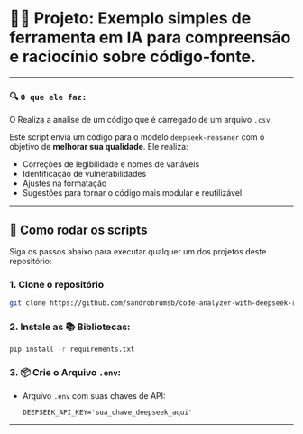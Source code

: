 # 📁🤖 Projeto: Exemplo simples de ferramenta em IA para compreensão e raciocínio sobre código-fonte.
---

### 🔍 `O que ele faz:`

O Realiza a analise de um código que é carregado de um arquivo `.csv`.

Este script envia um código para o modelo `deepseek-reasoner` com o objetivo de **melhorar sua qualidade**. Ele realiza:

- Correções de legibilidade e nomes de variáveis
- Identificação de vulnerabilidades
- Ajustes na formatação
- Sugestões para tornar o código mais modular e reutilizável


---

## 🚀 Como rodar os scripts

Siga os passos abaixo para executar qualquer um dos projetos deste repositório:

### 1. Clone o repositório

```bash
git clone https://github.com/sandrobrumsb/code-analyzer-with-deepseek-reasoner.git
```
### 2. Instale as 📚 Bibliotecas:
```bash
pip install -r requirements.txt
```
### 3. 📦 Crie o Arquivo `.env`:

- Arquivo `.env` com suas chaves de API:
  ```env
  DEEPSEEK_API_KEY='sua_chave_deepseek_aqui'
---
